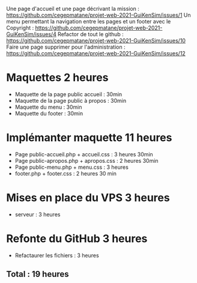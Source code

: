 Une page d'accueil et une page décrivant la mission : https://github.com/cegepmatane/projet-web-2021-GuiKenSim/issues/1
Un menu permettant la navigation entre les pages et un footer avec le Copyright : https://github.com/cegepmatane/projet-web-2021-GuiKenSim/issues/4
Refactor de tout le github : https://github.com/cegepmatane/projet-web-2021-GuiKenSim/issues/10
Faire une page supprimer pour l'administration : https://github.com/cegepmatane/projet-web-2021-GuiKenSim/issues/12

# Maquettes 2 heures
- Maquette de la page public accueil : 30min
- Maquette de la page public à propos : 30min
- Maquette du menu : 30min
- Maquette du footer : 30min
# Implémanter maquette 11 heures
- Page public-accueil.php + accueil.css : 3 heures 30min
- Page public-apropos.php + apropos.css : 2 heures 30min
- Page public-menu.php + menu.css : 3 heures
- footer.php + footer.css : 2 heures 30 min
# Mises en place du VPS 3 heures
- serveur : 3 heures
# Refonte du GitHub 3 heures 
- Refactaurer les fichiers : 3 heures

## Total : 19 heures
